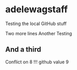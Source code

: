 # adelewagstaff

Testing the local GitHub stuff

Two more lines
Another Testing

## And a third
Conflict on 8 !!!
github value 9
